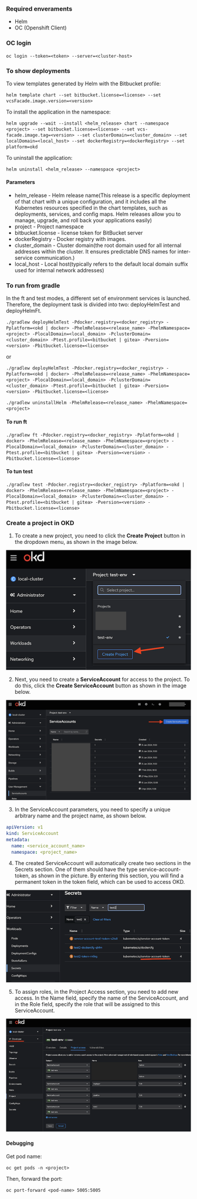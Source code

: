 ### Required enveraments

- Helm
- OC (Openshift Client)

### OC login

```shell
oc login --token=<token> --server=<cluster-host>
```

### To show deployments

To view templates generated by Helm with the Bitbucket profile:

```shell
helm template chart --set bitbucket.license=<license> --set vcsFacade.image.version=<version>
```

To install the application in the <project> namespace:

```shell
helm upgrade --wait --install <helm_release> chart --namespace <project> --set bitbucket.license=<license> --set vcs-facade.image.tag=<version> --set clusterDomain=<cluster_domain> --set localDomain=<local_host> --set dockerRegistry=<dockerRegistry> --set platform=okd
```

To uninstall the application:

```shell 
helm uninstall <helm_release> --namespace <project>
```

#### Parameters

- helm_release      - Helm release name(This release is a specific deployment of that chart with a unique configuration, and it includes all the Kubernetes resources specified in the chart templates, such as deployments, services, and config maps. Helm releases allow you to manage, upgrade, and roll back your applications easily)
- project           - Project namespace
- bitbucket.license - license token for BitBucket server
- dockerRegistry    - Docker registry with images.
- cluster_domain    - Cluster domain(the root domain used for all internal addresses within the cluster. It ensures predictable DNS names for inter-service communication.)
- local_host        - Local host(typically refers to the default local domain suffix used for internal network addresses)

### To run from gradle

In the ft and test modes, a different set of environment services is launched. Therefore, the deployment task is divided into two: deployHelmTest and deployHelmFt.

```shell
./gradlew deployHelmTest -Pdocker.registry=<docker_registry> -Pplatform=<okd | docker> -PhelmRelease=<release_name> -PhelmNamespace=<project> -PlocalDomain=<local_domain> -PclusterDomain=<cluster_domain> -Ptest.profile=<bitbucket | gitea> -Pversion=<version> -Pbitbucket.license=<license>
```
or
```shell
./gradlew deployHelmTest -Pdocker.registry=<docker_registry> -Pplatform=<okd | docker> -PhelmRelease=<release_name> -PhelmNamespace=<project> -PlocalDomain=<local_domain> -PclusterDomain=<cluster_domain> -Ptest.profile=<bitbucket | gitea> -Pversion=<version> -Pbitbucket.license=<license>
```


```shell
./gradlew uninstallHelm -PhelmRelease=<release_name> -PhelmNamespace=<project>
```

#### To run ft

```shell
./gradlew ft -Pdocker.registry=<docker_registry> -Pplatform=<okd | docker> -PhelmRelease=<release_name> -PhelmNamespace=<project> -PlocalDomain=<local_domain> -PclusterDomain=<cluster_domain> -Ptest.profile=<bitbucket | gitea> -Pversion=<version> -Pbitbucket.license=<license>
```

#### To tun test
```shell
./gradlew test -Pdocker.registry=<docker_registry> -Pplatform=<okd | docker> -PhelmRelease=<release_name> -PhelmNamespace=<project> -PlocalDomain=<local_domain> -PclusterDomain=<cluster_domain> -Ptest.profile=<bitbucket | gitea> -Pversion=<version> -Pbitbucket.license=<license>
```

### Create a project in OKD

1. To create a new project, you need to click the **Create Project** button in the dropdown menu, as shown in the image below.

![img1.png](img/img1.png)

2. Next, you need to create a **ServiceAccount** for access to the project. To do this, click the **Create ServiceAccount** button as shown in the image below.

![img2.png](img/img2.png)

3. In the ServiceAccount parameters, you need to specify a unique arbitrary name and the project name, as shown below.

```yaml
apiVersion: v1
kind: ServiceAccount
metadata:
  name: <service_account_name>
  namespace: <project_name>
```

4. The created ServiceAccount will automatically create two sections in the Secrets section. One of them should have the type service-account-token, as shown in the picture. By entering this section, you will find a permanent token in the token field, which can be used to access OKD.

![img3.png](img/img3.png)

5. To assign roles, in the Project Access section, you need to add new access. In the Name field, specify the name of the ServiceAccount, and in the Role field, specify the role that will be assigned to this ServiceAccount.

![img4.png](img/img4.png)

#### Debugging

Get pod name:

```shell
oc get pods -n <project>
```

Then, forward the port:

```shell
oc port-forward <pod-name> 5005:5005
```
